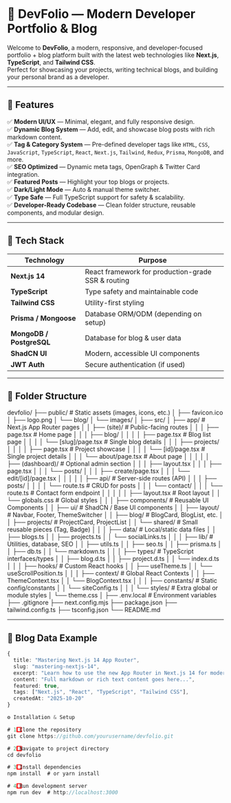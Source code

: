 # 🚀 DevFolio — Modern Developer Portfolio & Blog

Welcome to **DevFolio**, a modern, responsive, and developer-focused portfolio + blog platform built with the latest web technologies like **Next.js**, **TypeScript**, and **Tailwind CSS**.  
Perfect for showcasing your projects, writing technical blogs, and building your personal brand as a developer.

---

## 🌟 Features

✅ **Modern UI/UX** — Minimal, elegant, and fully responsive design.  
✅ **Dynamic Blog System** — Add, edit, and showcase blog posts with rich markdown content.  
✅ **Tag & Category System** — Pre-defined developer tags like `HTML`, `CSS`, `JavaScript`, `TypeScript`, `React`, `Next.js`, `Tailwind`, `Redux`, `Prisma`, `MongoDB`, and more.  
✅ **SEO Optimized** — Dynamic meta tags, OpenGraph & Twitter Card integration.  
✅ **Featured Posts** — Highlight your top blogs or projects.  
✅ **Dark/Light Mode** — Auto & manual theme switcher.  
✅ **Type Safe** — Full TypeScript support for safety & scalability.  
✅ **Developer-Ready Codebase** — Clean folder structure, reusable components, and modular design.

---

## 🧩 Tech Stack

| Technology | Purpose |
|-------------|----------|
| **Next.js 14** | React framework for production-grade SSR & routing |
| **TypeScript** | Type safety and maintainable code |
| **Tailwind CSS** | Utility-first styling |
| **Prisma / Mongoose** | Database ORM/ODM (depending on setup) |
| **MongoDB / PostgreSQL** | Database for blog & user data |
| **ShadCN UI** | Modern, accessible UI components |
| **JWT Auth** | Secure authentication (if used) |

---

## 🧱 Folder Structure

devfolio/
├── public/                          # Static assets (images, icons, etc.)
│   ├── favicon.ico
│   ├── logo.png
│   └── blog/
│       └── images/
│
├── src/
│   ├── app/                         # Next.js App Router pages
│   │   ├── (site)/                  # Public-facing routes
│   │   │   ├── page.tsx             # Home page
│   │   │   ├── blog/
│   │   │   │   ├── page.tsx         # Blog list page
│   │   │   │   └── [slug]/page.tsx  # Single blog details
│   │   │   ├── projects/
│   │   │   │   ├── page.tsx         # Project showcase
│   │   │   │   └── [id]/page.tsx    # Single project details
│   │   │   └── about/page.tsx       # About page
│   │   │
│   │   ├── (dashboard)/             # Optional admin section
│   │   │   ├── layout.tsx
│   │   │   ├── page.tsx
│   │   │   └── posts/
│   │   │       ├── create/page.tsx
│   │   │       └── edit/[id]/page.tsx
│   │   │
│   │   ├── api/                     # Server-side routes (API)
│   │   │   ├── posts/
│   │   │   │   └── route.ts         # CRUD for posts
│   │   │   └── contact/
│   │   │       └── route.ts         # Contact form endpoint
│   │   │
│   │   ├── layout.tsx               # Root layout
│   │   └── globals.css              # Global styles
│   │
│   ├── components/                  # Reusable UI Components
│   │   ├── ui/                      # ShadCN / Base UI components
│   │   ├── layout/                  # Navbar, Footer, ThemeSwitcher
│   │   ├── blog/                    # BlogCard, BlogList, etc.
│   │   ├── projects/                # ProjectCard, ProjectList
│   │   └── shared/                  # Small reusable pieces (Tag, Badge)
│   │
│   ├── data/                        # Local/static data files
│   │   ├── blogs.ts
│   │   ├── projects.ts
│   │   └── socialLinks.ts
│   │
│   ├── lib/                         # Utilities, database, SEO
│   │   ├── utils.ts
│   │   ├── seo.ts
│   │   ├── prisma.ts
│   │   ├── db.ts
│   │   └── markdown.ts
│   │
│   ├── types/                       # TypeScript interfaces/types
│   │   ├── blog.d.ts
│   │   ├── project.d.ts
│   │   └── index.d.ts
│   │
│   ├── hooks/                       # Custom React hooks
│   │   ├── useTheme.ts
│   │   └── useScrollPosition.ts
│   │
│   ├── context/                     # Global React Contexts
│   │   ├── ThemeContext.tsx
│   │   └── BlogContext.tsx
│   │
│   ├── constants/                   # Static config/constants
│   │   └── siteConfig.ts
│   │
│   └── styles/                      # Extra global or module styles
│       └── theme.css
│
├── .env.local                       # Environment variables
├── .gitignore
├── next.config.mjs
├── package.json
├── tailwind.config.ts
├── tsconfig.json
└── README.md


---

## 📝 Blog Data Example

```ts
{
  title: "Mastering Next.js 14 App Router",
  slug: "mastering-nextjs-14",
  excerpt: "Learn how to use the new App Router in Next.js 14 for modern web apps.",
  content: "Full markdown or rich text content goes here...",
  featured: true,
  tags: ["Next.js", "React", "TypeScript", "Tailwind CSS"],
  createdAt: "2025-10-20"
}

⚙️ Installation & Setup

# 1️⃣ Clone the repository
git clone https://github.com/yourusername/devfolio.git

# 2️⃣ Navigate to project directory
cd devfolio

# 3️⃣ Install dependencies
npm install  # or yarn install

# 4️⃣ Run development server
npm run dev  # http://localhost:3000
